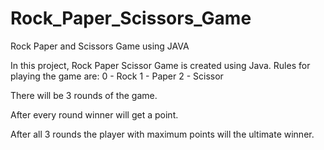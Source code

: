 # Rock_Paper_Scissors_Game

Rock Paper and Scissors  Game using JAVA

In this project, Rock Paper Scissor Game is created using Java.
Rules for playing the game are:
0 - Rock
1 - Paper
2 - Scissor

There will be 3 rounds of the  game.

After every round winner will get a point.

After all 3 rounds the player with maximum points  will the ultimate  winner.
